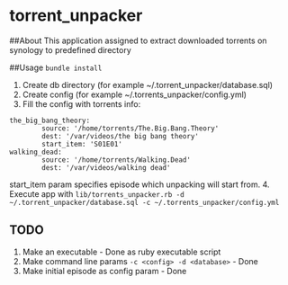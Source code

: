 # torrent_unpacker
##About
This application assigned to extract downloaded torrents on synology to predefined directory

##Usage
`bundle install`

1. Create db directory (for example ~/.torrent_unpacker/database.sql)
2. Create config (for example ~/.torrents_unpacker/config.yml)
3. Fill the config with torrents info:

  ```
  the_big_bang_theory:
          source: '/home/torrents/The.Big.Bang.Theory'
          dest: '/var/videos/the big bang theory'
          start_item: 'S01E01'
  walking_dead:
          source: '/home/torrents/Walking.Dead'
          dest: '/var/videos/walking dead'
  ```
start_item param specifies episode which unpacking will start from.
4. Execute app with `lib/torrents_unpacker.rb -d ~/.torrent_unpacker/database.sql -c ~/.torrents_unpacker/config.yml`

## TODO
1. Make an executable - Done as ruby executable script
2. Make command line params `-c <config> -d <database>` - Done
3. Make initial episode as config param - Done
